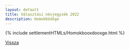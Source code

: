 ```yaml
---
layout: default
title: Választási névjegyzék 2022
description: Homokbödöge
---
```


{% include settlementHTMLs/Homokbooxdooxge.html %}

[Vissza](../)